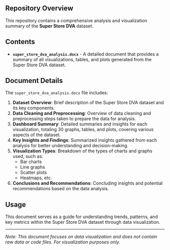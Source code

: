## Repository Overview
This repository contains a comprehensive analysis and visualization summary of the **Super Store DVA** dataset.

## Contents
- **`super_store_dva_analysis.docx`** - A detailed document that provides a summary of all visualizations, tables, and plots generated from the Super Store DVA dataset.

## Document Details
The `super_store_dva_analysis.docx` file includes:
1. **Dataset Overview**: Brief description of the Super Store DVA dataset and its key components.
2. **Data Cleaning and Preprocessing**: Overview of data cleaning and preprocessing steps taken to prepare the data for analysis.
3. **Dashboard Summary**: Detailed summaries and insights for each visualization, totaling 30 graphs, tables, and plots, covering various aspects of the dataset.
4. **Key Insights and Findings**: Summarized insights gathered from each analysis for better understanding and decision-making.
5. **Visualization Types**: Breakdown of the types of charts and graphs used, such as:
   - Bar charts
   - Line graphs
   - Scatter plots
   - Heatmaps, etc.
6. **Conclusions and Recommendations**: Concluding insights and potential recommendations based on the data analysis.

## Usage
This document serves as a guide for understanding trends, patterns, and key metrics within the Super Store DVA dataset through data visualization.

---

*Note: This document focuses on data visualization and does not contain raw data or code files. For visualization purposes only.*
